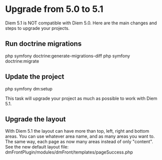 # Upgrade from 5.0 to 5.1

Diem 5.1 is NOT compatible with Diem 5.0.
Here are the main changes and steps to upgrade your projects.

## Run doctrine migrations

php symfony doctrine:generate-migrations-diff
php symfony doctrine:migrate

## Update the project

php symfony dm:setup

This task will upgrade your project as much as possible to work with Diem 5.1.

## Upgrade the layout

With Diem 5.1 the layout can have more than top, left, right and bottom areas.
You can use whatever area name, and as many areas you want to.
The same way, each page as now many areas instead of only "content".
See the new default layout file: dmFrontPlugin/modules/dmFront/templates/pageSuccess.php